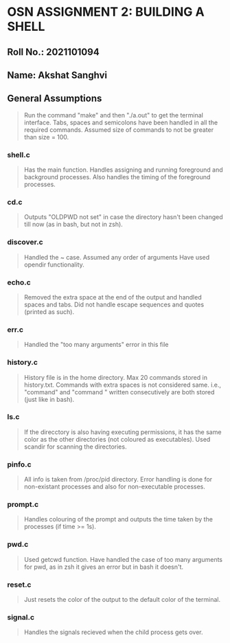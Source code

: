 # OSN ASSIGNMENT 2: BUILDING A SHELL
## Roll No.: 2021101094
## Name: Akshat Sanghvi
## General Assumptions
> Run the command "make" and then "./a.out" to get the terminal interface.
Tabs, spaces and semicolons have been handled in all the required commands.
Assumed size of commands to not be greater than size = 100.
### shell.c
> Has the main function.
> Handles assigning and running foreground and background processes.
> Also handles the timing of the foreground processes.
### cd.c
> Outputs "OLDPWD not set" in case  the directory hasn't been changed till now (as in bash, but not in zsh).
### discover.c
> Handled the ~ case.
Assumed any order of arguments
Have used opendir functionality.
### echo.c
> Removed the extra space at the end of the output and handled spaces and tabs.
Did not handle escape sequences and quotes (printed as such).
### err.c
> Handled the "too many arguments" error in this file
### history.c
> History file is in the home directory. 
> Max 20 commands stored in history.txt.
> Commands with extra spaces is not considered same. i.e., "command" and "command " written consecutively are both stored (just like in bash).
### ls.c
> If the direcctory is also having executing permissions, it has the same color as the other directories (not coloured as executables).
> Used scandir for scanning the directories.
### pinfo.c
> All info is taken from /proc/pid directory.
> Error handling is done for non-existant processes and also for non-executable processes.
### prompt.c
> Handles colouring of the prompt and outputs the time taken by the processes (if time >= 1s).
### pwd.c
> Used getcwd function.
> Have handled the case of too many arguments for pwd, as in zsh it gives an error but in bash it doesn't.
### reset.c
> Just resets the color of the output to the default color of the terminal.
### signal.c
> Handles the signals recieved when the child process gets over.